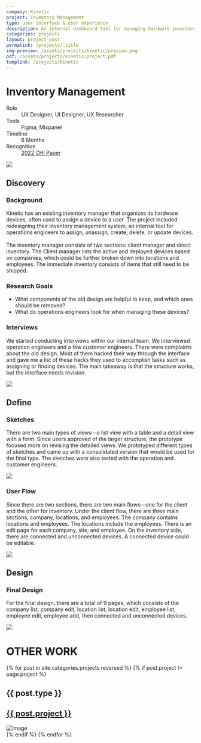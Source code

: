 ```yaml
---
company: Kinetic
project: Inventory Management
type: user interface & user experience
description: An internal dashboard tool for managing hardware inventory and users. 
categories: projects
layout: project-post
permalink: /projects/:title
img-preview: /assets/projects/kinetic/preview.png
pdf: /assets/projects/kinetic/project.pdf
templink: /projects/Kinetic
---
```


<!-- Project Section -->
<h1 class="main-title">Inventory Management</h1>
<section class="container-section fade-in">
    <div class="project-content">
      <section>
        <dl>
          <div>
            <dt>Role</dt>
            <dd>UX Designer, UI Designer, UX Researcher</dd>
          </div>
          <div>
            <dt>Tools</dt>
            <dd>Figma, Mixpanel</dd>
          </div>
          <div>
            <dt>Timeline</dt>
            <dd>6 Months</dd>
          </div>
          <div>
            <dt>Recognition</dt>
            <dd><a href="https://dl.acm.org/doi/abs/10.1145/3491102.3502101">2022 CHI Paper</a></dd>
          </div>
        </dl>
        <img src="/assets/projects/kinetic/kinetic-01.png"/>
      </section>
      <section>
        <h2>Discovery</h2>
        <h3>Background</h3>
        <p>Kinetic has an existing inventory manager that organizes its hardware devices, often used to assign a device to a user. The project included redesigning their inventory management system, an internal tool for operations engineers to assign, unassign, create, delete, or update devices. 
        <br><br>
        The inventory manager consists of two sections: client manager and direct inventory. The Client manager lists the active and deployed devices based on companies, which could be further broken down into locations and employees. The immediate inventory consists of items that still need to be shipped.
        </p>
        <h3>Research Goals</h3>
        <ul>
        	<li>What components of the old design are helpful to keep, and which ones should be removed?</li>
        	<li>What do operations engineers look for when managing these devices?</li>
        </ul>
        <h3>Interviews</h3>
        <p>We started conducting interviews within our internal team. We interviewed operation engineers and a few customer engineers. There were complaints about the old design. Most of them hacked their way through the interface and gave me a list of these hacks they used to accomplish tasks such as assigning or finding devices. The main takeaway is that the structure works, but the interface needs revision.
    	</p>
        <img src="/assets/projects/kinetic/kinetic-02.png"/>
      </section>
      <section>
        <h2>Define</h2>
        <h3>Sketches</h3>
        <p>There are two main types of views—a list view with a table and a detail view with a form. Since users approved of the larger structure, the prototype focused more on revising the detailed views. We prototyped different types of sketches and came up with a consolidated version that would be used for the final type. The sketches were also tested with the operation and customer engineers.</p>
        <img src="/assets/projects/kinetic/kinetic-03.png"/>
        <h3>User Flow</h3>
        <p>Since there are two sections, there are two main flows—one for the client and the other for inventory. Under the client flow, there are three main sections, company, locations, and employees. The company contains locations and employees. The locations include the employees. There is an edit page for each company, site, and employee. On the inventory side, there are connected and unconnected devices. A connected device could be editable.        	
        </p>
        <img src="/assets/projects/kinetic/kinetic-04.png"/>
      </section>
      <section>
        <h2>Design</h2>
        <h3>Final Design</h3>
        <p>For the final design, there are a total of 9 pages, which consists of the company list, company edit, location list, location edit, employee list, employee edit, employee add, then connected and unconnected devices.
        </p>
        <img src="/assets/projects/kinetic/kinetic-04.png"/>
      </section>
    </div>
</section>

<!-- More Designs -->
<h1 class="main-title">OTHER WORK</h1>
<section class="container-section fade-in">
    <div class="other-design">
        {% for post in site.categories.projects reversed %}
          {% if post.project != page.project %}
            <div class="small-card">
                <div class="description">
                    <h1>{{ post.type }}</h1>      
                    <a class="external-links" temp="{{ site.url | append: post.templink }}" href="">
                        <h2>{{ post.project }}</h2>
                    </a>                      
                </div>
                <img src="{{ post.img-preview }}" alt="image" 
                             id="{{ "-modal-button" | prepend: forloop.index }}">
             </div>
            {% endif %}
        {% endfor %}
    </div>
</section>
